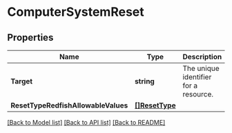 # ComputerSystemReset

## Properties

Name | Type | Description | Notes
------------ | ------------- | ------------- | -------------
**Target** | **string** | The unique identifier for a resource. | [optional] [readonly] 
**ResetTypeRedfishAllowableValues** | [**[]ResetType**](ResetType.md) |  | [optional] 

[[Back to Model list]](../README.md#documentation-for-models) [[Back to API list]](../README.md#documentation-for-api-endpoints) [[Back to README]](../README.md)


